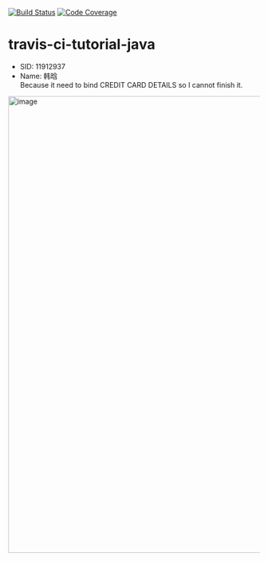 [![Build Status](https://app.travis-ci.com/joaomlneto/travis-ci-tutorial-java.svg?branch=master)](https://app.travis-ci.com/joaomlneto/travis-ci-tutorial-java)
[![Code Coverage](https://codecov.io/github/joaomlneto/travis-ci-tutorial-java/coverage.svg)](https://codecov.io/gh/joaomlneto/travis-ci-tutorial-java)

# travis-ci-tutorial-java
- SID: 11912937
- Name: 韩晗      
Because it need to bind CREDIT CARD DETAILS so I cannot finish it.      
<img width="917" alt="image" src="https://user-images.githubusercontent.com/70995425/167537488-3458690a-6e15-403f-92af-f07be2210ebf.png">

